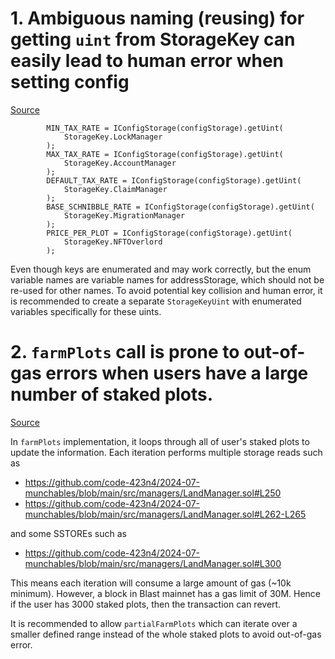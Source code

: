 # 1. Ambiguous naming (reusing) for getting `uint` from StorageKey can easily lead to human error when setting config

[Source](https://github.com/code-423n4/2024-07-munchables/blob/main/src/managers/LandManager.sol#L65-L79)

```solidity
        MIN_TAX_RATE = IConfigStorage(configStorage).getUint(
            StorageKey.LockManager
        );
        MAX_TAX_RATE = IConfigStorage(configStorage).getUint(
            StorageKey.AccountManager
        );
        DEFAULT_TAX_RATE = IConfigStorage(configStorage).getUint(
            StorageKey.ClaimManager
        );
        BASE_SCHNIBBLE_RATE = IConfigStorage(configStorage).getUint(
            StorageKey.MigrationManager
        );
        PRICE_PER_PLOT = IConfigStorage(configStorage).getUint(
            StorageKey.NFTOverlord
        );
```

Even though keys are enumerated and may work correctly, but the enum variable names are variable names for  addressStorage, which should not be re-used for other names. To avoid potential key collision and human error, it is recommended to create a separate `StorageKeyUint` with enumerated variables specifically for these uints.

# 2. `farmPlots` call is prone to out-of-gas errors when users have a large number of staked plots.

[Source](https://github.com/code-423n4/2024-07-munchables/blob/main/src/managers/LandManager.sol#L247-L309)

In `farmPlots` implementation, it loops through all of user's staked plots to update the information. Each iteration performs multiple storage reads such as
- https://github.com/code-423n4/2024-07-munchables/blob/main/src/managers/LandManager.sol#L250
- https://github.com/code-423n4/2024-07-munchables/blob/main/src/managers/LandManager.sol#L262-L265 

and some SSTOREs such as 
- https://github.com/code-423n4/2024-07-munchables/blob/main/src/managers/LandManager.sol#L300

This means each iteration will consume a large amount of gas (~10k minimum). However, a block in Blast mainnet has a gas limit of 30M. Hence if the user has 3000 staked plots, then the transaction can revert.

It is recommended to allow `partialFarmPlots` which can iterate over a smaller defined range instead of the whole staked plots to avoid out-of-gas error.